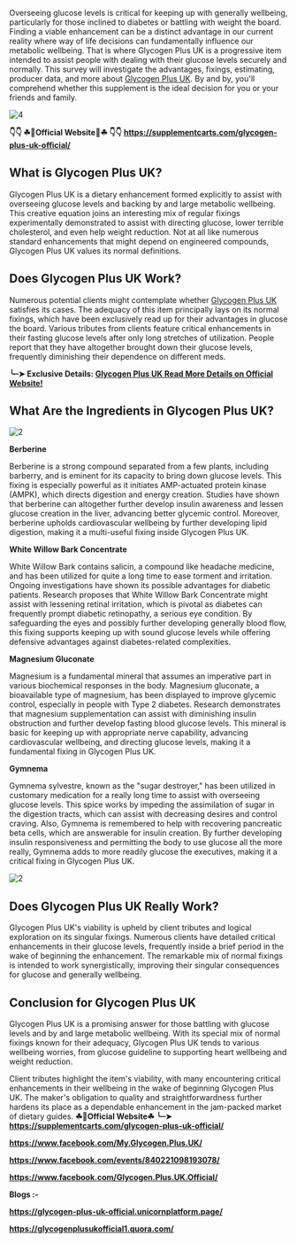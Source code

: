 Overseeing glucose levels is critical for keeping up with generally wellbeing, particularly for those inclined to diabetes or battling with weight the board. Finding a viable enhancement can be a distinct advantage in our current reality where way of life decisions can fundamentally influence our metabolic wellbeing. That is where Glycogen Plus UK is a progressive item intended to assist people with dealing with their glucose levels securely and normally. This survey will investigate the advantages, fixings, estimating, producer data, and more about [Glycogen Plus UK](https://thebuzzbyte.com/glycogen-plus-uk/). By and by, you'll comprehend whether this supplement is the ideal decision for you or your friends and family.


![4](https://github.com/user-attachments/assets/abee44b7-f201-46bc-ae86-d9820ee87bd6)


**👇👇 ☘📣Official Website📣☘ 👇👇**
**https://supplementcarts.com/glycogen-plus-uk-official/**


## What is Glycogen Plus UK?

Glycogen Plus UK is a dietary enhancement formed explicitly to assist with overseeing glucose levels and backing by and large metabolic wellbeing. This creative equation joins an interesting mix of regular fixings experimentally demonstrated to assist with directing glucose, lower terrible cholesterol, and even help weight reduction. Not at all like numerous standard enhancements that might depend on engineered compounds, Glycogen Plus UK values its normal definitions.

## Does Glycogen Plus UK Work?

Numerous potential clients might contemplate whether [Glycogen Plus UK](https://thebuzzbyte.com/glycogen-plus-uk/) satisfies its cases. The adequacy of this item principally lays on its normal fixings, which have been exclusively read up for their advantages in glucose the board. Various tributes from clients feature critical enhancements in their fasting glucose levels after only long stretches of utilization. People report that they have altogether brought down their glucose levels, frequently diminishing their dependence on different meds.

**╰┈➤ Exclusive Details: [Glycogen Plus UK  Read More Details on Official Website!](https://supplementcarts.com/glycogen-plus-uk-official/)**

## What Are the Ingredients in Glycogen Plus UK?

![2](https://github.com/user-attachments/assets/4115f9da-86dc-4d2d-80cd-4d7d73e00844)


**Berberine**

Berberine is a strong compound separated from a few plants, including barberry, and is eminent for its capacity to bring down glucose levels. This fixing is especially powerful as it initiates AMP-actuated protein kinase (AMPK), which directs digestion and energy creation. Studies have shown that berberine can altogether further develop insulin awareness and lessen glucose creation in the liver, advancing better glycemic control. Moreover, berberine upholds cardiovascular wellbeing by further developing lipid digestion, making it a multi-useful fixing inside Glycogen Plus UK.

**White Willow Bark Concentrate**

White Willow Bark contains salicin, a compound like headache medicine, and has been utilized for quite a long time to ease torment and irritation. Ongoing investigations have shown its possible advantages for diabetic patients. Research proposes that White Willow Bark Concentrate might assist with lessening retinal irritation, which is pivotal as diabetes can frequently prompt diabetic retinopathy, a serious eye condition. By safeguarding the eyes and possibly further developing generally blood flow, this fixing supports keeping up with sound glucose levels while offering defensive advantages against diabetes-related complexities.

**Magnesium Gluconate**

Magnesium is a fundamental mineral that assumes an imperative part in various biochemical responses in the body. Magnesium gluconate, a bioavailable type of magnesium, has been displayed to improve glycemic control, especially in people with Type 2 diabetes. Research demonstrates that magnesium supplementation can assist with diminishing insulin obstruction and further develop fasting blood glucose levels. This mineral is basic for keeping up with appropriate nerve capability, advancing cardiovascular wellbeing, and directing glucose levels, making it a fundamental fixing in Glycogen Plus UK.

**Gymnema**

Gymnema sylvestre, known as the "sugar destroyer," has been utilized in customary medication for a really long time to assist with overseeing glucose levels. This spice works by impeding the assimilation of sugar in the digestion tracts, which can assist with decreasing desires and control craving. Also, Gymnema is remembered to help with recovering pancreatic beta cells, which are answerable for insulin creation. By further developing insulin responsiveness and permitting the body to use glucose all the more really, Gymnema adds to more readily glucose the executives, making it a critical fixing in Glycogen Plus UK.

![2](https://github.com/user-attachments/assets/231ccfb4-a3a3-40cc-82f4-a1bfb7be5103)



## Does Glycogen Plus UK Really Work?

Glycogen Plus UK's viability is upheld by client tributes and logical exploration on its singular fixings. Numerous clients have detailed critical enhancements in their glucose levels, frequently inside a brief period in the wake of beginning the enhancement. The remarkable mix of normal fixings is intended to work synergistically, improving their singular consequences for glucose and generally wellbeing.


## Conclusion for Glycogen Plus UK

Glycogen Plus UK is a promising answer for those battling with glucose levels and by and large metabolic wellbeing. With its special mix of normal fixings known for their adequacy, Glycogen Plus UK tends to various wellbeing worries, from glucose guideline to supporting heart wellbeing and weight reduction.

Client tributes highlight the item's viability, with many encountering critical enhancements in their wellbeing in the wake of beginning Glycogen Plus UK. The maker's obligation to quality and straightforwardness further hardens its place as a dependable enhancement in the jam-packed market of dietary guides.
**☘📣Official Website☘ ╰┈➤ https://supplementcarts.com/glycogen-plus-uk-official/**

**https://www.facebook.com/My.Glycogen.Plus.UK/**

**https://www.facebook.com/events/840221098193078/**

**https://www.facebook.com/Glycogen.Plus.UK.Official/**

**Blogs :-** 

**https://glycogen-plus-uk-official.unicornplatform.page/**

**https://glycogenplusukofficial1.quora.com/**
